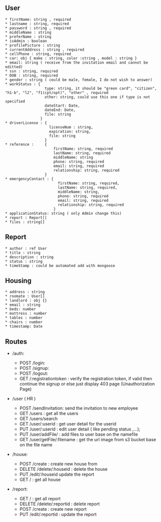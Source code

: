 ## User
    * firstName: string , required
    * lastname : string, required
    * password : string , required
    * middleName : string
    * preferName : string
    * isAdmin : boolean
    * profilePicture : string
    * currentAddress : string , required
    * cellPhone : string, required
    * car: obj { make : string, color :string , model : string }
    * email: string ( receive from the invitation email and cannot be editted)
    * ssn : string, required
    * DOB : string, required
    * gender : string ( could be male, female, I do not wish to answer)
    * workStatus : {
                      type: string, it should be "green card", "citizen", "h1-b", "l2", "f1(cpt/opt)", "other" , required
                      other: string, could use this one if type is not specified
                      dateStart: Date,
                      dateEnd: Date,
                      file: string
                    }
    * driverLicense : {
                        licenseNum : string,
                        expiration: string,
                        file: string 
                      }
    * reference :     {
                          firstName: string, required
                          lastName: string, required
                          middleName: string
                          phone: string, required
                          email: string, required
                          relationship: string, required
                      }
    * emergencyContact : {
                            firstName: string, required,
                            lastName: string, required,
                            middleName: string,
                            phone: string, required
                            email: string, required
                            relationship: string, required
                          }
    * applicationStatus: string ( only Admin change this)
    * report : Report[]
    * files : string[]
## Report
    * author : ref User
    * title : string
    * description : string
    * status : string
    * timeStamp : could be automated add with mongoose

## Housing
    * address : string
    * roomate : User[]
    * landlord : obj {}
    * email : string
    * beds: number
    * mattress : number
    * tables : number
    * chairs : number
    * timestamp: Date


## Routes

* /auth:
  * POST /login: 
  * POST /signup:
  * POST /logout:
  * GET /:registrationtoken : verify the registration token, if valid then continue the signup or else just display 403 page (Unauthorization Page)
* /user ( HR )
  * POST /sendInvitation: send the invitation to new employee
  * GET /users : get all the users
  * GET /users/search 
  * GET /user/:userid : get user detail for the userid
  * PUT /user/:userid : edit user detail ( like pending status ,...);
  * PUT /user/addFile/ : add files to user base on the namefile
  * GET /user/getFile/:filename : get the url image from s3 bucket base on the file name
* /house:
  * POST /create : create new house from
  * DELETE /delete/:houseid : delete the house
  * PUT /edit/:houseid update the report
  * GET / : get all house

* /report:
  * GET / : get all report
  * DELETE /delete/:reportid : delete report
  * POST /create : create new report
  * PUT /edit/:reportid : update the report